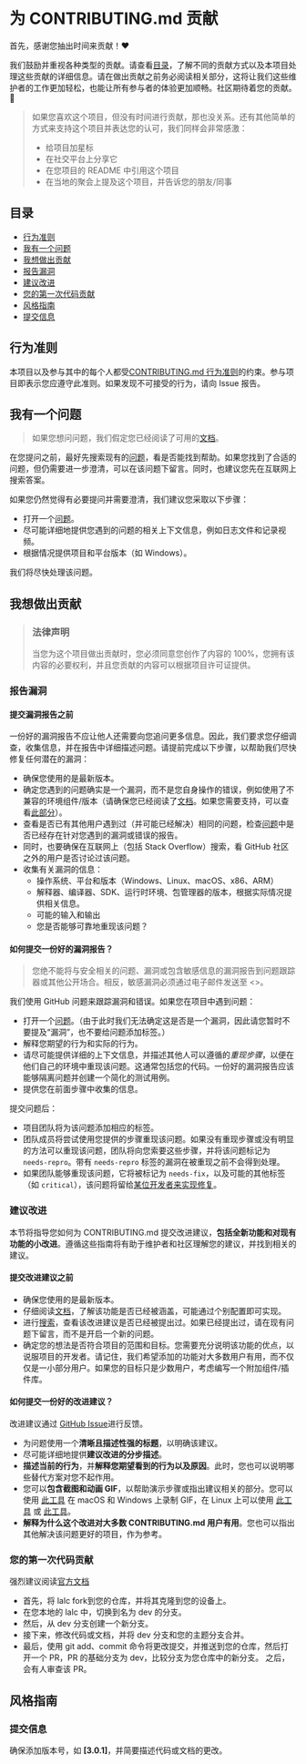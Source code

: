 # 为 CONTRIBUTING.md 贡献

首先，感谢您抽出时间来贡献！❤️

我们鼓励并重视各种类型的贡献。请查看[目录](#目录)，了解不同的贡献方式以及本项目处理这些贡献的详细信息。请在做出贡献之前务必阅读相关部分，这将让我们这些维护者的工作更加轻松，也能让所有参与者的体验更加顺畅。社区期待着您的贡献。🎉

> 如果您喜欢这个项目，但没有时间进行贡献，那也没关系。还有其他简单的方式来支持这个项目并表达您的认可，我们同样会非常感激：
> - 给项目加星标
> - 在社交平台上分享它
> - 在您项目的 README 中引用这个项目
> - 在当地的聚会上提及这个项目，并告诉您的朋友/同事

## 目录

- [行为准则](#行为准则)
- [我有一个问题](#我有一个问题)
- [我想做出贡献](#我想做出贡献)
- [报告漏洞](#报告漏洞)
- [建议改进](#建议改进)
- [您的第一次代码贡献](#您的第一次代码贡献)
- [风格指南](#风格指南)
- [提交信息](#提交信息)

## 行为准则

本项目以及参与其中的每个人都受[CONTRIBUTING.md 行为准则](../doc/CONTRIBUTING.md)的约束。参与项目即表示您应遵守此准则。如果发现不可接受的行为，请向 Issue 报告。

## 我有一个问题

> 如果您想问问题，我们假定您已经阅读了可用的[文档](FAQ_en.md)。

在您提问之前，最好先搜索现有的[问题](https://github.com/HSLix/LixAssistantLimbusCompany/issues)，看是否能找到帮助。如果您找到了合适的问题，但仍需要进一步澄清，可以在该问题下留言。同时，也建议您先在互联网上搜索答案。

如果您仍然觉得有必要提问并需要澄清，我们建议您采取以下步骤：

- 打开一个[问题](https://github.com/HSLix/LixAssistantLimbusCompany/issues/new/choose/issues/new)。
- 尽可能详细地提供您遇到的问题的相关上下文信息，例如日志文件和记录视频。
- 根据情况提供项目和平台版本（如 Windows）。

我们将尽快处理该问题。

## 我想做出贡献

> ### 法律声明
> 当您为这个项目做出贡献时，您必须同意您创作了内容的 100%，您拥有该内容的必要权利，并且您贡献的内容可以根据项目许可证提供。

### 报告漏洞

#### 提交漏洞报告之前

一份好的漏洞报告不应让他人还需要向您追问更多信息。因此，我们要求您仔细调查，收集信息，并在报告中详细描述问题。请提前完成以下步骤，以帮助我们尽快修复任何潜在的漏洞：

- 确保您使用的是最新版本。
- 确定您遇到的问题确实是一个漏洞，而不是您自身操作的错误，例如使用了不兼容的环境组件/版本（请确保您已经阅读了[文档](FAQ_cn.md)。如果您需要支持，可以查看[此部分](#我有一个问题)）。
- 查看是否已有其他用户遇到过（并可能已经解决）相同的问题，检查[问题](https://github.com/HSLix/LixAssistantLimbusCompany/issues)中是否已经存在针对您遇到的漏洞或错误的报告。
- 同时，也要确保在互联网上（包括 Stack Overflow）搜索，看 GitHub 社区之外的用户是否讨论过该问题。
- 收集有关漏洞的信息：
  - 操作系统、平台和版本（Windows、Linux、macOS、x86、ARM）
  - 解释器、编译器、SDK、运行时环境、包管理器的版本，根据实际情况提供相关信息。
  - 可能的输入和输出
  - 您是否能够可靠地重现该问题？

#### 如何提交一份好的漏洞报告？

> 您绝不能将与安全相关的问题、漏洞或包含敏感信息的漏洞报告到问题跟踪器或其他公开场合。相反，敏感漏洞必须通过电子邮件发送至 <>。

我们使用 GitHub 问题来跟踪漏洞和错误。如果您在项目中遇到问题：

- 打开一个[问题](https://github.com/HSLix/LixAssistantLimbusCompany/issues/new/choose/issues/new/issues/new)。（由于此时我们无法确定这是否是一个漏洞，因此请您暂时不要提及“漏洞”，也不要给问题添加标签。）
- 解释您期望的行为和实际的行为。
- 请尽可能提供详细的上下文信息，并描述其他人可以遵循的*重现步骤*，以便在他们自己的环境中重现该问题。这通常包括您的代码。一份好的漏洞报告应该能够隔离问题并创建一个简化的测试用例。
- 提供您在前面步骤中收集的信息。

提交问题后：

- 项目团队将为该问题添加相应的标签。
- 团队成员将尝试使用您提供的步骤重现该问题。如果没有重现步骤或没有明显的方法可以重现该问题，团队将向您索要这些步骤，并将该问题标记为 `needs-repro`。带有 `needs-repro` 标签的漏洞在被重现之前不会得到处理。
- 如果团队能够重现该问题，它将被标记为 `needs-fix`，以及可能的其他标签（如 `critical`），该问题将留给[某位开发者来实现修复](#您的第一次代码贡献)。

### 建议改进

本节将指导您如何为 CONTRIBUTING.md 提交改进建议，**包括全新功能和对现有功能的小改进**。遵循这些指南将有助于维护者和社区理解您的建议，并找到相关的建议。

#### 提交改进建议之前

- 确保您使用的是最新版本。
- 仔细阅读[文档](manual_cn.md)，了解该功能是否已经被涵盖，可能通过个别配置即可实现。
- 进行[搜索](https://github.com/HSLix/LixAssistantLimbusCompany/issues)，查看该改进建议是否已经被提出过。如果已经提出过，请在现有问题下留言，而不是开启一个新的问题。
- 确定您的想法是否符合项目的范围和目标。您需要充分说明该功能的优点，以说服项目的开发者。请记住，我们希望添加的功能对大多数用户有用，而不仅仅是一小部分用户。如果您的目标只是少数用户，考虑编写一个附加组件/插件库。

#### 如何提交一份好的改进建议？

改进建议通过 [GitHub Issue](https://github.com/HSLix/LixAssistantLimbusCompany/issues)进行反馈。

- 为问题使用一个**清晰且描述性强的标题**，以明确该建议。
- 尽可能详细地提供**建议改进的分步描述**。
- **描述当前的行为**，并**解释您期望看到的行为以及原因**。此时，您也可以说明哪些替代方案对您不起作用。
- 您可以**包含截图和动画 GIF**，以帮助演示步骤或指出建议相关的部分。您可以使用 [此工具](https://www.cockos.com/licecap/) 在 macOS 和 Windows 上录制 GIF，在 Linux 上可以使用 [此工具](https://github.com/colinkeenan/silentcast) 或 [此工具](https://github.com/GNOME/byzanz)。
- **解释为什么这个改进对大多数 CONTRIBUTING.md 用户有用**。您也可以指出其他解决该问题更好的项目，作为参考。

### 您的第一次代码贡献
强烈建议阅读[官方文档](https://docs.github.com/en/pull-requests/collaborating-with-pull-requests/proposing-changes-to-your-work-with-pull-requests/creating-a-pull-request-from-a-fork)
- 首先，将 lalc fork到您的仓库，并将其克隆到您的设备上。
- 在您本地的 lalc 中，切换到名为 dev 的分支。
- 然后，从 dev 分支创建一个新分支。
- 接下来，修改代码或文档，并将 dev 分支和您的主题分支合并。
- 最后，使用 git add、commit 命令将更改提交，并推送到您的仓库，然后打开一个 PR，PR 的基础分支为 dev，比较分支为您仓库中的新分支。
之后，会有人审查该 PR。

## 风格指南
### 提交信息
确保添加版本号，如 **[3.0.1]**，并简要描述代码或文档的更改。